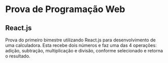 # Prova de Programação Web

## React.js

Prova do primeiro bimestre utilizando React.js para desenvolvimento de uma calculadora. Esta recebe dois números e faz uma das 4 operações: adição, subtração, multiplicação e divisão, conforme selecionado e retorna o resultado. 





